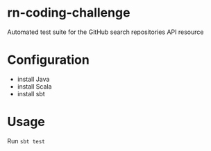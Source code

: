 # rn-coding-challenge
Automated test suite for the  GitHub search repositories API resource

# Configuration
- install Java
- install Scala
- install sbt

# Usage
Run
  `sbt test`
